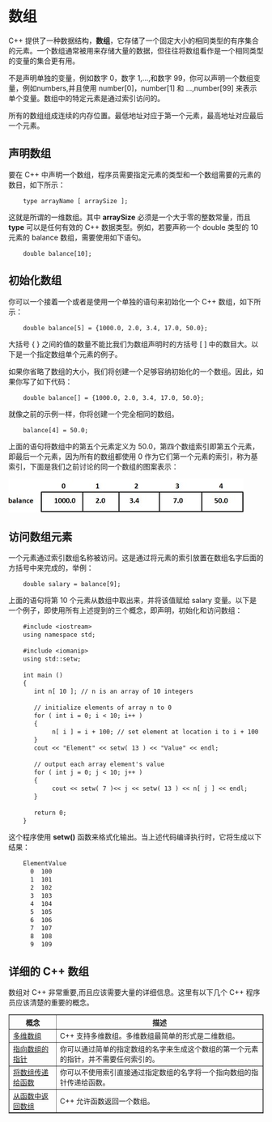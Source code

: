 # 数组

C++ 提供了一种数据结构，**数组**，它存储了一个固定大小的相同类型的有序集合的元素。一个数组通常被用来存储大量的数据，但往往将数组看作是一个相同类型的变量的集合更有用。  

不是声明单独的变量，例如数字 0，数字  1,...,和数字 99，你可以声明一个数组变量，例如numbers,并且使用 number[0]，number[1] 和 ...,number[99] 来表示单个变量。数组中的特定元素是通过索引访问的。  

所有的数组组成连续的内存位置。最低地址对应于第一个元素，最高地址对应最后一个元素。  

## 声明数组

要在 C++ 中声明一个数组，程序员需要指定元素的类型和一个数组需要的元素的数目，如下所示：  

```
    type arrayName [ arraySize ];
```

这就是所谓的一维数组。其中 **arraySize** 必须是一个大于零的整数常量，而且 **type** 可以是任何有效的 C++ 数据类型。例如，若要声称一个 double 类型的 10 元素的 balance 数组，需要使用如下语句。  

```
    double balance[10];
```

## 初始化数组

你可以一个接着一个或者是使用一个单独的语句来初始化一个 C++ 数组，如下所示：  

```
    double balance[5] = {1000.0, 2.0, 3.4, 17.0, 50.0};
```

大括号 { } 之间的值的数量不能比我们为数组声明时的方括号 [ ] 中的数目大。以下是一个指定数组单个元素的例子。  

如果你省略了数组的大小，我们将创建一个足够容纳初始化的一个数组。因此，如果你写了如下代码：  
    
```
    double balance[] = {1000.0, 2.0, 3.4, 17.0, 50.0};
```

就像之前的示例一样，你将创建一个完全相同的数组。  
    
```
    balance[4] = 50.0;
```

上面的语句将数组中的第五个元素定义为 50.0，第四个数组索引即第五个元素，即最后一个元素，因为所有的数组都使用 0 作为它们第一个元素的索引，称为基索引，下面是我们之前讨论的同一个数组的图案表示：  

![](images/array_presentation.jpg)

## 访问数组元素

一个元素通过索引数组名称被访问。这是通过将元素的索引放置在数组名字后面的方括号中来完成的，举例：  

```
    double salary = balance[9];
```

上面的语句将第 10 个元素从数组中取出来，并将该值赋给 salary 变量。以下是一个例子，即使用所有上述提到的三个概念，即声明，初始化和访问数组：  

```
    #include <iostream>
    using namespace std;
     
    #include <iomanip>
    using std::setw;
     
    int main ()
    {
       int n[ 10 ]; // n is an array of 10 integers
     
       // initialize elements of array n to 0  
       for ( int i = 0; i < 10; i++ )
       {
     		n[ i ] = i + 100; // set element at location i to i + 100
       }
       cout << "Element" << setw( 13 ) << "Value" << endl;
     
       // output each array element's value  
       for ( int j = 0; j < 10; j++ )
       {
      		cout << setw( 7 )<< j << setw( 13 ) << n[ j ] << endl;
       }
     
       return 0;
    }
```

这个程序使用 **setw()** 函数来格式化输出。当上述代码编译执行时，它将生成以下结果：  

```
    ElementValue
      0  100
      1  101
      2  102
      3  103
      4  104
      5  105
      6  106
      7  107
      8  108
      9  109
```

## 详细的 C++ 数组

数组对 C++ 非常重要,而且应该需要大量的详细信息。这里有以下几个 C++ 程序员应该清楚的重要的概念。  

<table border="1">
<tr>
<th>概念</th>
<th> 描述</th>
</tr>
<tr>
<td><a href="http://www.tutorialspoint.com/cplusplus/cpp_multi_dimensional_arrays.htm">多维数组</a></td>
<td>C++ 支持多维数组。多维数组最简单的形式是二维数组。</td>
</tr>
<tr>
<td><a href="http://www.tutorialspoint.com/cplusplus/cpp_pointer_to_an_array.htm">指向数组的指针</a></td>
<td>你可以通过简单的指定数组的名字来生成这个数组的第一个元素的指针，并不需要任何索引的。</td>
</tr>
<tr>
<td><a href="http://www.tutorialspoint.com/cplusplus/cpp_passing_arrays_to_functions.htm">将数组传递给函数</a></td>
<td>你可以不使用索引直接通过指定数组的名字将一个指向数组的指针传递给函数。</td>
</tr>
<tr>
<td><a href="http://www.tutorialspoint.com/cplusplus/cpp_return_arrays_from_functions.htm">从函数中返回数组</a></td>
<td>C++ 允许函数返回一个数组。</td>
</tr>
</table>             
         
     
        
